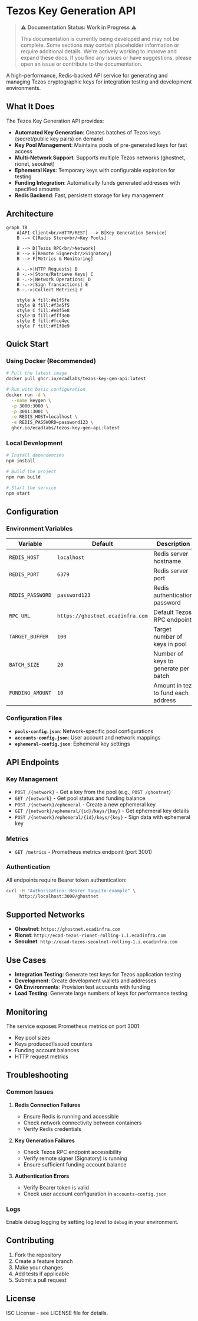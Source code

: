 # Tezos Key Generation API

> ⚠️ **Documentation Status: Work in Progress** ⚠️
> 
> This documentation is currently being developed and may not be complete. Some sections may contain placeholder information or require additional details. We're actively working to improve and expand these docs. If you find any issues or have suggestions, please open an issue or contribute to the documentation.

A high-performance, Redis-backed API service for generating and managing Tezos cryptographic keys for integration testing and development environments.

## What It Does

The Tezos Key Generation API provides:

- **Automated Key Generation**: Creates batches of Tezos keys (secret/public key pairs) on demand
- **Key Pool Management**: Maintains pools of pre-generated keys for fast access
- **Multi-Network Support**: Supports multiple Tezos networks (ghostnet, rionet, seoulnet)
- **Ephemeral Keys**: Temporary keys with configurable expiration for testing
- **Funding Integration**: Automatically funds generated addresses with specified amounts
- **Redis Backend**: Fast, persistent storage for key management

## Architecture

```mermaid
graph TB
    A[API Client<br/>HTTP/REST] --> B[Key Generation Service]
    B --> C[Redis Store<br/>Key Pools]
    
    B --> D[Tezos RPC<br/>Network]
    B --> E[Remote Signer<br/>Signatory]
    B --> F[Metrics & Monitoring]
    
    A -.->|HTTP Requests| B
    B -.->|Store/Retrieve Keys| C
    B -.->|Network Operations| D
    B -.->|Sign Transactions| E
    B -.->|Collect Metrics| F
    
    style A fill:#e1f5fe
    style B fill:#f3e5f5
    style C fill:#e8f5e8
    style D fill:#fff3e0
    style E fill:#fce4ec
    style F fill:#f1f8e9
```

## Quick Start

### Using Docker (Recommended)

```bash
# Pull the latest image
docker pull ghcr.io/ecadlabs/tezos-key-gen-api:latest

# Run with basic configuration
docker run -d \
  --name keygen \
  -p 3000:3000 \
  -p 3001:3001 \
  -e REDIS_HOST=localhost \
  -e REDIS_PASSWORD=password123 \
  ghcr.io/ecadlabs/tezos-key-gen-api:latest
```

### Local Development

```bash
# Install dependencies
npm install

# Build the project
npm run build

# Start the service
npm start
```

## Configuration

### Environment Variables

| Variable | Default | Description |
|----------|---------|-------------|
| `REDIS_HOST` | `localhost` | Redis server hostname |
| `REDIS_PORT` | `6379` | Redis server port |
| `REDIS_PASSWORD` | `password123` | Redis authentication password |
| `RPC_URL` | `https://ghostnet.ecadinfra.com` | Default Tezos RPC endpoint |
| `TARGET_BUFFER` | `100` | Target number of keys in pool |
| `BATCH_SIZE` | `20` | Number of keys to generate per batch |
| `FUNDING_AMOUNT` | `10` | Amount in tez to fund each address |

### Configuration Files

- **`pools-config.json`**: Network-specific pool configurations
- **`accounts-config.json`**: User account and network mappings
- **`ephemeral-config.json`**: Ephemeral key settings

## API Endpoints

### Key Management

- `POST /{network}` - Get a key from the pool (e.g., `POST /ghostnet`)
- `GET /{network}` - Get pool status and funding balance
- `POST /{network}/ephemeral` - Create a new ephemeral key
- `GET /{network}/ephemeral/{id}/keys/{key}` - Get ephemeral key details
- `POST /{network}/ephemeral/{id}/keys/{key}` - Sign data with ephemeral key

### Metrics

- `GET /metrics` - Prometheus metrics endpoint (port 3001)

### Authentication

All endpoints require Bearer token authentication:
```bash
curl -H "Authorization: Bearer taquito-example" \
     http://localhost:3000/ghostnet
```

## Supported Networks

- **Ghostnet**: `https://ghostnet.ecadinfra.com`
- **Rionet**: `http://ecad-tezos-rionet-rolling-1.i.ecadinfra.com`
- **Seoulnet**: `http://ecad-tezos-seoulnet-rolling-1.i.ecadinfra.com`

## Use Cases

- **Integration Testing**: Generate test keys for Tezos application testing
- **Development**: Create development wallets and addresses
- **QA Environments**: Provision test accounts with funding
- **Load Testing**: Generate large numbers of keys for performance testing

## Monitoring

The service exposes Prometheus metrics on port 3001:

- Key pool sizes
- Keys produced/issued counters
- Funding account balances
- HTTP request metrics

## Troubleshooting

### Common Issues

1. **Redis Connection Failures**
   - Ensure Redis is running and accessible
   - Check network connectivity between containers
   - Verify Redis credentials

2. **Key Generation Failures**
   - Check Tezos RPC endpoint accessibility
   - Verify remote signer (Signatory) is running
   - Ensure sufficient funding account balance

3. **Authentication Errors**
   - Verify Bearer token is valid
   - Check user account configuration in `accounts-config.json`

### Logs

Enable debug logging by setting log level to `debug` in your environment.

## Contributing

1. Fork the repository
2. Create a feature branch
3. Make your changes
4. Add tests if applicable
5. Submit a pull request

## License

ISC License - see LICENSE file for details.